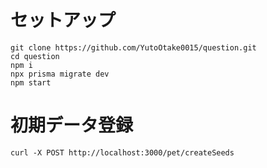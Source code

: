 # セットアップ
```
git clone https://github.com/YutoOtake0015/question.git
cd question
npm i
npx prisma migrate dev
npm start
```
# 初期データ登録
```
curl -X POST http://localhost:3000/pet/createSeeds
```
